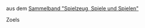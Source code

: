 aus dem [Sammelband "Spielzeug, Spiele und Spielen"](Lesen%20-%20Exzerpte/2%20Sammelband%20Spielzeug,%20Spiele%20und%20Spielen.md)

Zoels